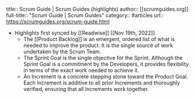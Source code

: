 title:: Scrum Guide | Scrum Guides (highlights)
author:: [[scrumguides.org]]
full-title:: "Scrum Guide | Scrum Guides"
category:: #articles
url:: https://scrumguides.org/scrum-guide.html

- Highlights first synced by [[Readwise]] [[Nov 19th, 2022]]
	- The [[Product Backlog]] is an emergent, ordered list of what is needed to
	  improve the product. It is the single source of work undertaken by the
	  Scrum Team.
	- The Sprint Goal is the single objective for the Sprint. Although the
	  Sprint Goal is a commitment by the Developers, it provides flexibility
	  in terms of the exact work needed to achieve it.
	- An Increment is a concrete stepping stone toward the Product Goal. Each
	  Increment is additive to all prior Increments and thoroughly verified,
	  ensuring that all Increments work together.